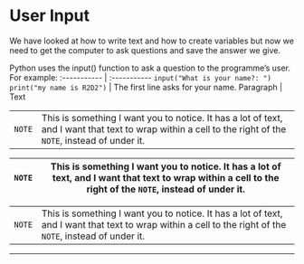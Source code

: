 # User Input
We have looked at how to write text and how to create variables but now we need to get the computer to ask questions and save the answer we give.

Python uses the input() function to ask a question to the programme’s user. 
For example:
:----------- | :----------- 
`input("What is your name?: ") print("my name is R2D2")` | The first line asks for your name.
 Paragraph | Text 


| | |
|-|-|
|`NOTE` | This is something I want you to notice. It has a lot of text, and I want that text to wrap within a cell to the right of the `NOTE`, instead of under it.|

|`NOTE` | This is something I want you to notice. It has a lot of text, and I want that text to wrap within a cell to the right of the `NOTE`, instead of under it.|
|-|-|

| | |
|-|-|
|`NOTE` | This is something I want you to notice. It has a lot of text, and I want that text to wrap within a cell to the right of the `NOTE`, instead of under it.|

---

